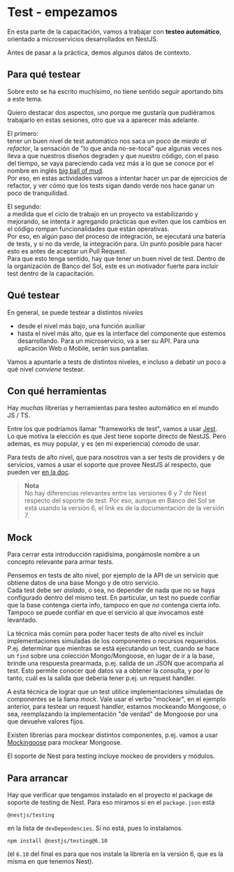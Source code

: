 # Test - empezamos
En esta parte de la capacitación, vamos a trabajar con **testeo automático**, orientado a microservicios desarrollados en NestJS.

Antes de pasar a la práctica, demos algunos datos de contexto.


## Para qué testear
Sobre esto se ha escrito muchísimo, no tiene sentido seguir aportando bits a este tema.

Quiero destacar dos aspectos, uno porque me gustaría que pudiéramos trabajarlo en estas sesiones, otro que va a aparecer más adelante.  

El primero:  
tener un buen nivel de test automático nos saca un poco de _miedo al refactor_, la sensación de "lo que anda no-se-toca" que algunas veces nos lleva a que nuestros diseños degraden y que nuestro código, con el paso del tiempo, se vaya pareciendo cada vez más a lo que se conoce por el nombre en inglés [big ball of mud](http://www.laputan.org/mud/).  
Por eso, en estas actividades vamos a intentar hacer un par de ejercicios de refactor, y ver cómo que los tests sigan dando verde nos hace ganar un poco de tranquilidad.

El segundo:  
a medida que el ciclo de trabajo en un proyecto va estabilizando y mejorando, se intenta ir agregando prácticas que eviten que los cambios en el código rompan funcionalidades que están operativas.  
Por eso, en algún paso del proceso de integración, se ejecutará una batería de tests, y si no da verde, la integración para. 
Un punto posible para hacer esto es antes de aceptar un Pull Request.  
Para que esto tenga sentido, hay que tener un buen nivel de test. Dentro de la organización de Banco del Sol, este es un motivador fuerte para incluir test dentro de la capacitación.


## Qué testear
En general, se puede testear a distintos _niveles_
- desde el nivel más bajo, una función auxiliar
- hasta el nivel más alto, que es la interface del componente que estemos desarrollando. Para un microservicio, va a ser su API. Para una aplicación Web o Mobile, serán sus pantallas. 

Vamos a apuntarle a tests de distintos niveles, e incluso a debatir un poco a qué nivel _conviene_ testear.


## Con qué herramientas
Hay _muchas_ librerías y herramientas para testeo automático en el mundo JS / TS.

Entre los que podríamos llamar "frameworks de test", vamos a usar [Jest](https://jestjs.io/).  
Lo que motiva la elección es que Jest tiene soporte directo de NestJS. 
Pero ademas, es muy popular, y es (en mi experiencia) cómodo de usar.

Para tests de alto nivel, que para nosotros van a ser tests de providers y de servicios, vamos a usar el soporte que provee NestJS al respecto, que pueden ver [en la doc](https://docs.nestjs.com/fundamentals/testing).

> **Nota**  
> No hay diferencias relevantes entre las versiones 6 y 7 de Nest respecto del soporte de test. Por eso, aunque en Banco del Sol se está usando la versión 6, el link es de la documentación de la versión 7.


## Mock
Para cerrar esta introducción rapidísima, pongámosle nombre a un concepto relevante para armar tests.

Pensemos en tests de alto nivel, por ejemplo de la API de un servicio que obtiene datos de una base Mongo y de otro servicio.  
Cada test debe ser _aislado_, o sea, no depender de nada que no se haya configurado dentro del mismo test.
En particular, un test no puede confiar que la base contenga cierta info, tampoco en que *no* contenga cierta info. Tampoco se puede confiar en que el servicio al que invocamos esté levantado.

La técnica más común para poder hacer tests de alto nivel es incluir implementaciones simuladas de los componentes o recursos requeridos.  
P.ej. determinar que mientras se está ejecutando un test, cuando se hace un `find` sobre una colección Mongo/Mongoose, en lugar de ir a la base, brinde una respuesta prearmada, p.ej. salida de un JSON que acompaña al test. Esto permite conocer qué datos va a obtener la consulta, y por lo tanto, cuál es la salida que debería tener p.ej. un request handler.

A esta técnica de lograr que un test utilice implementaciones simuladas de componentes se la llama _mock_.
Vale usar el verbo "mockear", en el ejemplo anterior, para testear un request handler, estamos mockeando Mongoose, o sea, reemplazando la implementación "de verdad" de Mongoose por una que devuelve valores fijos.

Existen librerías para mockear distintos componentes, p.ej. vamos a usar [Mockingoose](https://www.npmjs.com/package/mockingoose) para mockear Mongoose.

El soporte de Nest para testing incluye mockeo de providers y módulos.


## Para arrancar
Hay que verificar que tengamos instalado en el proyecto el package de soporte de testing de Nest. Para eso miramos si en el `package.json` está
```
@nestjs/testing
```
en la lista de `devDependencies`.
Si no está, pues lo instalamos.

```
npm install @nestjs/testing@6.10
```
(el `6.10` del final es para que nos instale la librería en la versión 6, que es la misma en que tenemos Nest).